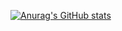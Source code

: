 [![Anurag's GitHub stats](https://github-readme-stats.vercel.app/api?username=pt-hieu&count_private=true)](https://github.com/anuraghazra/github-readme-stats)
